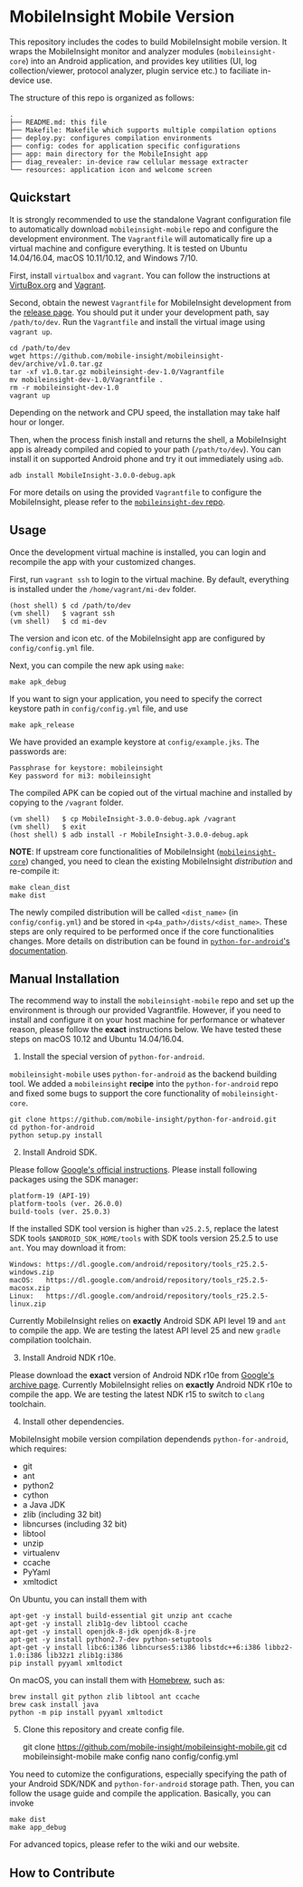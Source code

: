 MobileInsight Mobile Version
==============

This repository includes the codes to build MobileInsight mobile version. It wraps the MobileInsight monitor and analyzer modules (`mobileinsight-core`) into an Android application, and provides key utilities (UI, log collection/viewer, protocol analyzer, plugin service etc.) to faciliate in-device use. 

The structure of this repo is organized as follows:

```
.
├── README.md: this file
├── Makefile: Makefile which supports multiple compilation options
├── deploy.py: configures compilation environments
├── config: codes for application specific configurations
├── app: main directory for the MobileInsight app
├── diag_revealer: in-device raw cellular message extracter
└── resources: application icon and welcome screen
```


## Quickstart

It is strongly recommended to use the standalone Vagrant configuration file to automatically download `mobileinsight-mobile` repo and configure the development environment. The `Vagrantfile` will automatically fire up a virtual machine and configure everything. It is tested on Ubuntu 14.04/16.04, macOS 10.11/10.12, and Windows 7/10.

First, install `virtualbox` and `vagrant`. You can follow the instructions at [VirtuBox.org](https://www.virtualbox.org) and [Vagrant](https://www.vagrantup.com).

Second, obtain the newest `Vagrantfile` for MobileInsight development from the [release page](https://github.com/mobile-insight/mobileinsight-dev/releases). You should put it under your development path, say `/path/to/dev`. Run the `Vagrantfile` and install the virtual image using `vagrant up`. 

	cd /path/to/dev
	wget https://github.com/mobile-insight/mobileinsight-dev/archive/v1.0.tar.gz
	tar -xf v1.0.tar.gz mobileinsight-dev-1.0/Vagrantfile
	mv mobileinsight-dev-1.0/Vagrantfile .
	rm -r mobileinsight-dev-1.0
	vagrant up

Depending on the network and CPU speed, the installation may take half hour or longer.

Then, when the process finish install and returns the shell, a MobileInsight app is already compiled and copied to your path (`/path/to/dev`). You can install it on supported Android phone and try it out immediately using `adb`.

	adb install MobileInsight-3.0.0-debug.apk

For more details on using the provided `Vagrantfile` to configure the MobileInsight, please refer to the [`mobileinsight-dev` repo](https://github.com/mobile-insight/mobileinsight-dev).


## Usage

Once the development virtual machine is installed, you can login and recompile the app with your customized changes.

First, run `vagrant ssh` to login to the virtual machine. By default, everything is installed under the `/home/vagrant/mi-dev` folder.

	(host shell) $ cd /path/to/dev
	(vm shell)   $ vagrant ssh
	(vm shell)   $ cd mi-dev

The version and icon etc. of the MobileInsight app are configured by `config/config.yml` file.

Next, you can compile the new apk using `make`:

	make apk_debug

If you want to sign your application, you need to specify the correct keystore path in `config/config.yml` file, and use

	make apk_release

We have provided an example keystore at `config/example.jks`. The passwords are:

	Passphrase for keystore: mobileinsight
	Key password for mi3: mobileinsight

The compiled APK can be copied out of the virtual machine and installed by copying to the `/vagrant` folder.

	(vm shell)   $ cp MobileInsight-3.0.0-debug.apk /vagrant
	(vm shell)   $ exit
	(host shell) $ adb install -r MobileInsight-3.0.0-debug.apk

__NOTE__: If upstream core functionalities of MobileInsight ([`mobileinsight-core`](https://github.com/mobile-insight/mobileinsight-core)) changed, you need to clean the existing MobileInsight *distribution* and re-compile it:

	make clean_dist
	make dist

The newly compiled distribution will be called `<dist_name>` (in `config/config.yml`) and be stored in `<p4a_path>/dists/<dist_name>`.
These steps are only required to be performed once if the core functionalities changes. More details on distribution can be found in [`python-for-android`'s documentation](https://python-for-android.readthedocs.io/en/latest/quickstart/#distribution-management).


## Manual Installation

The recommend way to install the `mobileinsight-mobile` repo and set up the environment is through our provided Vagrantfile. However, if you need to install and configure it on your host machine for performance or whatever reason, please follow the __exact__ instructions below. We have tested these steps on macOS 10.12 and Ubuntu 14.04/16.04.

1. Install the special version of `python-for-android`.

`mobileinsight-mobile` uses `python-for-android` as the backend building tool. We added a `mobileinsight` **recipe** into the `python-for-android` repo and fixed some bugs to support the core functionality of `mobileinsight-core`.

	git clone https://github.com/mobile-insight/python-for-android.git
	cd python-for-android
	python setup.py install

2. Install Android SDK.

Please follow [Google's official instructions](https://developer.android.com/studio/index.html). Please install following packages using the SDK manager:

	platform-19 (API-19)
	platform-tools (ver. 26.0.0)
	build-tools (ver. 25.0.3)

If the installed SDK tool version is higher than `v25.2.5`, replace the latest SDK tools `$ANDROID_SDK_HOME/tools` with SDK tools version 25.2.5 to use `ant`. You may download it from:

	Windows: https://dl.google.com/android/repository/tools_r25.2.5-windows.zip
	macOS:   https://dl.google.com/android/repository/tools_r25.2.5-macosx.zip
	Linux:   https://dl.google.com/android/repository/tools_r25.2.5-linux.zip

Currently MobileInsight relies on __exactly__ Android SDK API level 19 and `ant` to compile the app. We are testing the latest API level 25 and new `gradle` compilation toolchain.

3. Install Android NDK r10e.

Please download the __exact__ version of Android NDK r10e from [Google's archive page](https://developer.android.com/ndk/downloads/older_releases.html). Currently MobileInsight relies on  __exactly__ Android NDK r10e to compile the app. We are testing the latest NDK r15 to switch to `clang` toolchain.

4. Install other dependencies.

MobileInsight mobile version compilation dependends `python-for-android`, which requires:

+ git
+ ant
+ python2
+ cython
+ a Java JDK
+ zlib (including 32 bit)
+ libncurses (including 32 bit)
+ libtool
+ unzip
+ virtualenv
+ ccache
+ PyYaml
+ xmltodict

On Ubuntu, you can install them with

	apt-get -y install build-essential git unzip ant ccache
	apt-get -y install zlib1g-dev libtool ccache
	apt-get -y install openjdk-8-jdk openjdk-8-jre
	apt-get -y install python2.7-dev python-setuptools
	apt-get -y install libc6:i386 libncurses5:i386 libstdc++6:i386 libbz2-1.0:i386 lib32z1 zlib1g:i386
	pip install pyyaml xmltodict

On macOS, you can install them with [Homebrew](https://brew.sh), such as:

	brew install git python zlib libtool ant ccache
	brew cask install java
	python -m pip install pyyaml xmltodict

5. Clone this repository and create config file.

	git clone https://github.com/mobile-insight/mobileinsight-mobile.git
	cd mobileinsight-mobile
	make config
	nano config/config.yml

You need to cutomize the configurations, especially specifying the path of your Android SDK/NDK and `python-for-android` storage path. 
Then, you can follow the usage guide and compile the application. Basically, you can invoke

	make dist
	make app_debug

For advanced topics, please refer to the wiki and our website.

## How to Contribute
